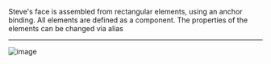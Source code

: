 Steve's face is assembled from rectangular elements, using an anchor binding.
All elements are defined as a component.
The properties of the elements can be changed via alias
___
![image](https://github.com/Alexander-Domnenko/design/assets/91257943/4b525f21-e665-463d-98a4-a9a6a9a8eaa8)


